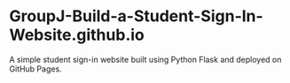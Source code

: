 # GroupJ-Build-a-Student-Sign-In-Website.github.io
A simple student sign-in website built using Python Flask and deployed on GitHub Pages.
